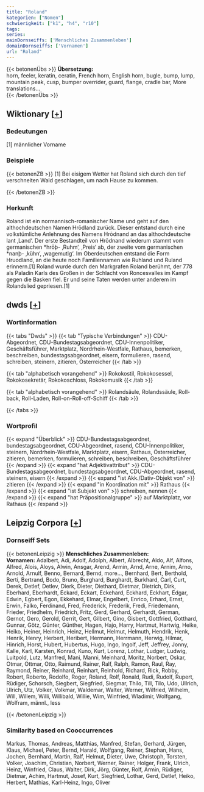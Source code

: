 ```yaml
---
title: "Roland"
kategorien: ["Nomen"]
schwierigkeit: ["k1", "h4", "r10"]
tags:
series:
mainDornseiffs: ['Menschliches Zusammenleben']
domainDornseiffs: ['Vornamen']
url: "Roland"
---
```


{{< betonenÜbs >}}
**Übersetzung:**  
horn, feeler, keratin, ceratin, French horn, English horn, bugle, bump, lump, mountain peak, cusp, bumper overrider, guard, flange, cradle bar, More translations...  
{{< /betonenÜbs >}}

## Wiktionary [[+](https://de.wiktionary.org/wiki/Roland)]

### Bedeutungen
[1] männlicher Vorname  

### Beispiele
{{< betonenZB >}}
[1] Bei eisigem Wetter hat Roland sich durch den tief verschneiten Wald geschlagen, um nach Hause zu kommen.  

{{< /betonenZB >}}
### Herkunft
Roland ist ein normannisch-romanischer Name und geht auf den althochdeutschen Namen Hrōdland zurück. Dieser entstand durch eine volkstümliche Anlehnung des Namens Hrōdnand an das althochdeutsche lant ‚Land‘. Der erste Bestandteil von Hrōdnand wiederum stammt vom germanischen *hrōþ- ‚Ruhm‘, ‚Preis‘ ab, der zweite vom germanischen *nanþ- ‚kühn‘, ‚wagemutig‘. Im Oberdeutschen entstand die Form Hruodland, an die heute noch Familiennamen wie Ruhland und Ruland erinnern.[1] Roland wurde durch den Markgrafen Roland berühmt, der 778 als Paladin Karls des Großen in der Schlacht von Roncesvalles im Kampf gegen die Basken fiel. Er und seine Taten werden unter anderem im Rolandslied gepriesen.[1]  



## dwds [[+](https://www.dwds.de/wb/Roland)]

### Wortinformation
{{< tabs "Dwds" >}}
{{< tab "Typische Verbindungen" >}}
CDU-Abgeordnet, CDU-Bundestagsabgeordnet, CDU-Innenpolitiker, Geschäftsführer, Marktplatz, Nordrhein-Westfale, Rathaus, bemerken, beschreiben, bundestagsabgeordnet, eisern, formulieren, rasend, schreiben, steinern, zitieren, Österreicher
{{< /tab >}}

{{< tab "alphabetisch vorangehend" >}}
Rokokostil, Rokokosessel, Rokokosekretär, Rokokoschloss, Rokokomusik
{{< /tab >}}

{{< tab "alphabetisch vorangehend" >}}
Rolandsäule, Rolandssäule, Roll-back, Roll-Laden, Roll-on-Roll-off-Schiff
{{< /tab >}}

{{< /tabs >}}

### Wortprofil
{{< expand "Überblick" >}} CDU-Bundestagsabgeordnet, bundestagsabgeordnet, CDU-Abgeordnet, rasend, CDU-Innenpolitiker, steinern, Nordrhein-Westfale, Marktplatz, eisern, Rathaus, Österreicher, zitieren, bemerken, formulieren, schreiben, beschreiben, Geschäftsführer {{< /expand >}}
{{< expand "hat Adjektivattribut" >}} CDU-Bundestagsabgeordnet, bundestagsabgeordnet, CDU-Abgeordnet, rasend, steinern, eisern {{< /expand >}}
{{< expand "ist Akk./Dativ-Objekt von" >}} zitieren {{< /expand >}}
{{< expand "in Koordination mit" >}} Rathaus {{< /expand >}}
{{< expand "ist Subjekt von" >}} schreiben, nennen {{< /expand >}}
{{< expand "hat Präpositionalgruppe" >}} auf Marktplatz, vor Rathaus {{< /expand >}}

## Leipzig Corpora [[+](https://corpora.uni-leipzig.de/en/res?word=Roland&corpusId=deu_newscrawl-public_2018)]

### Dornseiff Sets
{{< betonenLeipzig >}}
**Menschliches Zusammenleben:**  
**Vornamen:** Adalbert, Adi, Adolf, Adolph, Albert, Albrecht, Aldo, Alf, Alfons, Alfred, Alois, Aloys, Alwin, Ansgar, Arend, Armin, Arnd, Arne, Arnim, Arno, Arnold, Arnulf, Benno, Bernard, Bernd, more..., Bernhard, Bert, Berthold, Berti, Bertrand, Bodo, Bruno, Burghard, Burghardt, Burkhard, Carl, Curt, Derek, Detlef, Detlev, Dierk, Dieter, Diethard, Dietmar, Dietrich, Dirk, Eberhard, Eberhardt, Eckard, Eckart, Eckehard, Eckhard, Eckhart, Edgar, Edwin, Egbert, Egon, Ekkehard, Elmar, Engelbert, Enrico, Erhard, Ernst, Erwin, Falko, Ferdinand, Fred, Frederick, Frederik, Fredi, Friedemann, Frieder, Friedhelm, Friedrich, Fritz, Gerd, Gerhard, Gerhardt, German, Gernot, Gero, Gerold, Gerrit, Gert, Gilbert, Gino, Gisbert, Gottfried, Gotthard, Gunnar, Götz, Günter, Günther, Hagen, Hajo, Harry, Hartmut, Hartwig, Heike, Heiko, Heiner, Heinrich, Heinz, Hellmut, Helmut, Helmuth, Hendrik, Henk, Henrik, Henry, Herbert, Heribert, Hermann, Herrmann, Herwig, Hilmar, Hinrich, Horst, Hubert, Hubertus, Hugo, Ingo, Ingolf, Jeff, Jeffrey, Jonny, Kalle, Karl, Karsten, Konrad, Kuno, Kurt, Lorenz, Lothar, Ludger, Ludwig, Luitpold, Lutz, Manfred, Mani, Manni, Meinhard, Moritz, Norbert, Oskar, Otmar, Ottmar, Otto, Raimund, Rainer, Ralf, Ralph, Ramon, Raul, Ray, Raymond, Reiner, Reinhard, Reinhart, Reinhold, Richard, Rick, Robby, Robert, Roberto, Rodolfo, Roger, Roland, Rolf, Ronald, Rudi, Rudolf, Rupert, Rüdiger, Schorsch, Siegbert, Siegfried, Siegmar, Thilo, Till, Tilo, Udo, Ullrich, Ulrich, Utz, Volker, Volkmar, Waldemar, Walter, Werner, Wilfried, Wilhelm, Will, Willem, Willi, Willibald, Willie, Wim, Winfried, Wladimir, Wolfgang, Wolfram, männl., less  

{{< /betonenLeipzig >}}

### Similarity based on Cooccurrences
Markus, Thomas, Andreas, Matthias, Manfred, Stefan, Gerhard, Jürgen, Klaus, Michael, Peter, Bernd, Harald, Wolfgang, Reiner, Stephan, Hans, Jochen, Bernhard, Martin, Ralf, Helmut, Dieter, Uwe, Christoph, Torsten, Volker, Joachim, Christian, Norbert, Werner, Rainer, Holger, Frank, Ulrich, Heinz, Winfried, Claus, Walter, Dirk, Jörg, Günter, Rolf, Armin, Rüdiger, Dietmar, Achim, Hartmut, Josef, Kurt, Siegfried, Lothar, Gerd, Detlef, Heiko, Herbert, Mathias, Karl-Heinz, Ingo, Oliver

